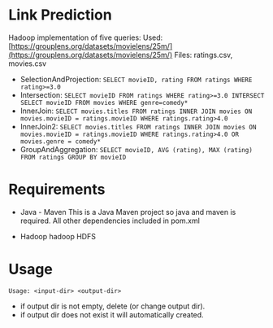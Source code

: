 # Link Prediction

Hadoop implementation of five queries:
Used: [https://grouplens.org/datasets/movielens/25m/](https://grouplens.org/datasets/movielens/25m/) 
Files: ratings.csv, movies.csv

* SelectionAndProjection: `SELECT movieID, rating FROM ratings WHERE rating>=3.0`
* Intersection: `SELECT movieID FROM ratings WHERE rating>=3.0 INTERSECT SELECT movieID FROM movies WHERE genre=comedy*`
* InnerJoin: `SELECT movies.titles FROM ratings INNER JOIN movies ON movies.movieID = ratings.movieID WHERE ratings.rating>4.0`
* InnerJoin2: `SELECT movies.titles FROM ratings INNER JOIN movies ON movies.movieID = ratings.movieID WHERE ratings.rating>4.0 OR movies.genre = comedy*`
* GroupAndAggregation: `SELECT movieID, AVG (rating), MAX (rating) FROM ratings GROUP BY movieID`

# Requirements

* Java - Maven
This is a Java Maven project so java and maven is required. All other dependencies included in pom.xml

* Hadoop
hadoop HDFS

# Usage

	Usage: <input-dir> <output-dir>

* if output dir is not empty, delete (or change output dir).
* if output dir does not exist it will automatically created.
